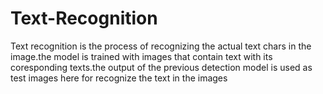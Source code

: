 # Text-Recognition
Text recognition is the process of recognizing the actual text chars in the image.the model is trained with images that contain text with its coresponding texts.the output of the previous detection model is used as test images here for recognize the text in the images
